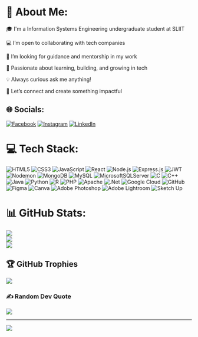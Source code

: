 # 💫 About Me:
🎓 I'm a Information Systems Engineering undergraduate student at SLIIT

💻 I’m open to collaborating with tech companies

🤝 I’m looking for guidance and mentorship in my work

🚀 Passionate about learning, building, and growing in tech

💡 Always curious ask me anything! 

🌟 Let’s connect and create something impactful

## 🌐 Socials:
[![Facebook](https://img.shields.io/badge/Facebook-%231877F2.svg?logo=Facebook&logoColor=white)](https://www.facebook.com/share/14qVt17GvT/?mibextid=wwXIfr) 
[![Instagram](https://img.shields.io/badge/Instagram-%23E4405F.svg?logo=Instagram&logoColor=white)](https://www.instagram.com/__mr.chanukz__?igsh=cjRiMHlyNXN4bjRh&utm_source=qr) 
[![LinkedIn](https://img.shields.io/badge/LinkedIn-%230077B5.svg?logo=linkedin&logoColor=white)](https://www.linkedin.com/in/chanuka-bandara-79a3a0313?utm_source=share&utm_campaign=share_via&utm_content=profile&utm_medium=ios_app)

# 💻 Tech Stack:
![HTML5](https://img.shields.io/badge/html5-%23E34F26.svg?style=for-the-badge&logo=html5&logoColor=white) 
![CSS3](https://img.shields.io/badge/css3-%231572B6.svg?style=for-the-badge&logo=css3&logoColor=white) 
![JavaScript](https://img.shields.io/badge/javascript-%23323330.svg?style=for-the-badge&logo=javascript&logoColor=%23F7DF1E) 
![React](https://img.shields.io/badge/react-%2320232a.svg?style=for-the-badge&logo=react&logoColor=%2361DAFB) 
![Node.js](https://img.shields.io/badge/node.js-6DA55F?style=for-the-badge&logo=node.js&logoColor=white) 
![Express.js](https://img.shields.io/badge/express.js-%23404d59.svg?style=for-the-badge&logo=express&logoColor=white) 
![JWT](https://img.shields.io/badge/JWT-black?style=for-the-badge&logo=JSON%20web%20tokens) 
![Nodemon](https://img.shields.io/badge/Nodemon-%23000000.svg?style=for-the-badge&logo=nodemon&logoColor=white) 
![MongoDB](https://img.shields.io/badge/MongoDB-%234ea94b.svg?style=for-the-badge&logo=mongodb&logoColor=white) 
![MySQL](https://img.shields.io/badge/mysql-4479A1.svg?style=for-the-badge&logo=mysql&logoColor=white) 
![MicrosoftSQLServer](https://img.shields.io/badge/Microsoft%20SQL%20Server-CC2927?style=for-the-badge&logo=microsoft%20sql%20server&logoColor=white) 
![C](https://img.shields.io/badge/c-%2300599C.svg?style=for-the-badge&logo=c&logoColor=white) 
![C++](https://img.shields.io/badge/C++-00599C?style=for-the-badge&logo=c%2B%2B&logoColor=white) 
![Java](https://img.shields.io/badge/java-%23ED8B00.svg?style=for-the-badge&logo=openjdk&logoColor=white) 
![Python](https://img.shields.io/badge/python-3670A0?style=for-the-badge&logo=python&logoColor=ffdd54) 
![R](https://img.shields.io/badge/r-%23276DC3.svg?style=for-the-badge&logo=r&logoColor=white) 
![PHP](https://img.shields.io/badge/php-%23777BB4.svg?style=for-the-badge&logo=php&logoColor=white) 
![Apache](https://img.shields.io/badge/apache-%23D42029.svg?style=for-the-badge&logo=apache&logoColor=white) 
![.Net](https://img.shields.io/badge/.NET-5C2D91?style=for-the-badge&logo=.net&logoColor=white) 
![Google Cloud](https://img.shields.io/badge/GoogleCloud-%234285F4.svg?style=for-the-badge&logo=google-cloud&logoColor=white) 
![GitHub](https://img.shields.io/badge/github-%23121011.svg?style=for-the-badge&logo=github&logoColor=white) 
![Figma](https://img.shields.io/badge/figma-%23F24E1E.svg?style=for-the-badge&logo=figma&logoColor=white) 
![Canva](https://img.shields.io/badge/Canva-%2300C4CC.svg?style=for-the-badge&logo=Canva&logoColor=white) 
![Adobe Photoshop](https://img.shields.io/badge/adobe%20photoshop-%2331A8FF.svg?style=for-the-badge&logo=adobe%20photoshop&logoColor=white) 
![Adobe Lightroom](https://img.shields.io/badge/Adobe%20Lightroom-31A8FF.svg?style=for-the-badge&logo=Adobe%20Lightroom&logoColor=white) 
![Sketch Up](https://img.shields.io/badge/SketchUp-005F9E?style=for-the-badge&logo=sketchup&logoColor=white)

# 📊 GitHub Stats:
![](https://github-readme-stats.vercel.app/api?username=ChanuB16&theme=radical&hide_border=false&include_all_commits=false&count_private=false)<br/>
![](https://github-readme-streak-stats.herokuapp.com/?user=ChanuB16&theme=radical&hide_border=false)<br/>
![](https://github-readme-stats.vercel.app/api/top-langs/?username=ChanuB16&theme=radical&hide_border=false&include_all_commits=false&count_private=false&layout=compact)

## 🏆 GitHub Trophies
![](https://github-profile-trophy.vercel.app/?username=ChanuB16&theme=radical&no-frame=false&no-bg=false&margin-w=4)

### ✍️ Random Dev Quote
![](https://quotes-github-readme.vercel.app/api?type=horizontal&theme=radical)

---
[![](https://visitcount.itsvg.in/api?id=ChanuB16&icon=5&color=3)](https://visitcount.itsvg.in)
